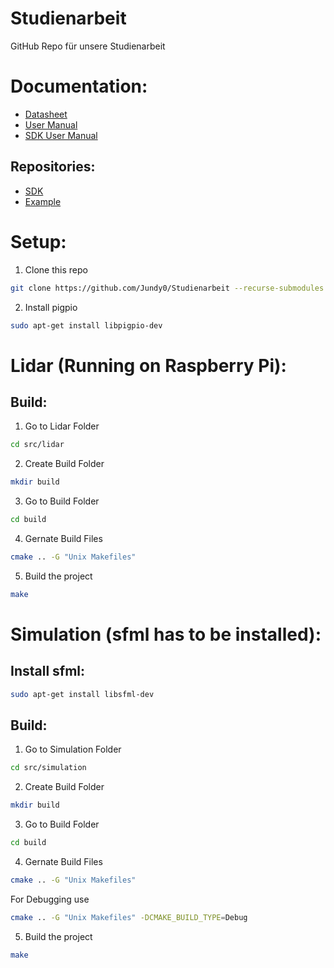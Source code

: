 # Studienarbeit

GitHub Repo für unsere Studienarbeit

# Documentation:

- [Datasheet](https://bucket-download.slamtec.com/d1e428e7efbdcd65a8ea111061794fb8d4ccd3a0/LD108_SLAMTEC_rplidar_datasheet_A1M8_v3.0_en.pdf)
- [User Manual](https://bucket-download.slamtec.com/af084741a46129dfcf2b516110be558561d55767/LM108_SLAMTEC_rplidarkit_usermanual_A1M8_v2.2_en.pdf)
- [SDK User Manual](https://bucket-download.slamtec.com/6957283725b66750890024d1f0d12940fa079e06/LR002_SLAMTEC_rplidar_sdk_v2.0_en.pdf)

## Repositories:

- [SDK](https://github.com/Slamtec/rplidar_sdk)
- [Example](https://github.com/berndporr/rplidar_rpi)

# Setup:

1. Clone this repo

```bash
git clone https://github.com/Jundy0/Studienarbeit --recurse-submodules
```

2. Install pigpio

```bash
sudo apt-get install libpigpio-dev
```

# Lidar (Running on Raspberry Pi):

## Build:

1. Go to Lidar Folder

```bash
cd src/lidar
```

2. Create Build Folder

```bash
mkdir build
```

3. Go to Build Folder

```bash
cd build
```

4. Gernate Build Files

```bash
cmake .. -G "Unix Makefiles"
```

5. Build the project

```bash
make
```

# Simulation (sfml has to be installed):

## Install sfml:

```bash
sudo apt-get install libsfml-dev
```

## Build:

1. Go to Simulation Folder

```bash
cd src/simulation
```

2. Create Build Folder

```bash
mkdir build
```

3. Go to Build Folder

```bash
cd build
```

4. Gernate Build Files

```bash
cmake .. -G "Unix Makefiles"
```

For Debugging use 

```bash
cmake .. -G "Unix Makefiles" -DCMAKE_BUILD_TYPE=Debug
```

5. Build the project

```bash
make
```
